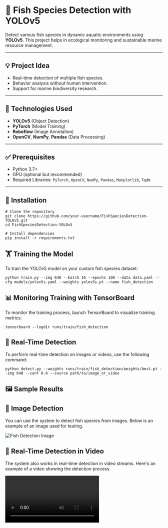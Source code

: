 # 🎣 Fish Species Detection with YOLOv5  

Detect various fish species in dynamic aquatic environments using **YOLOv5**. This project helps in ecological monitoring and sustainable marine resource management.  

---

## 💡 Project Idea  
- Real-time detection of multiple fish species.  
- Behavior analysis without human intervention.  
- Support for marine biodiversity research.  

---

## 🧰 Technologies Used  
- **YOLOv5** (Object Detection)  
- **PyTorch** (Model Training)  
- **Roboflow** (Image Annotation)  
- **OpenCV**, **NumPy**, **Pandas** (Data Processing)  

---

## ✅ Prerequisites  
- Python 3.7+  
- GPU (optional but recommended)  
- Required Libraries: `PyTorch`, `OpenCV`, `NumPy`, `Pandas`, `Matplotlib`, `Tqdm`  

---

## 🚀 Installation  
```
# Clone the repository  
git clone https://github.com/your-username/FishSpeciesDetection-YOLOv5.git  
cd FishSpeciesDetection-YOLOv5  

# Install dependencies  
pip install -r requirements.txt
```
## 🏋️ Training the Model

To train the YOLOv5 model on your custom fish species dataset:  
```
python train.py --img 640 --batch 16 --epochs 100 --data data.yaml --cfg models/yolov5s.yaml --weights yolov5s.pt --name fish_detection
```


## 📊 Monitoring Training with TensorBoard

To monitor the training process, launch TensorBoard to visualize training metrics:
``` 
tensorboard --logdir runs/train/fish_detection
```

## 🔎 Real-Time Detection
To perform real-time detection on images or videos, use the following command:
```
python detect.py --weights runs/train/fish_detection/weights/best.pt --img 640 --conf 0.4 --source path/to/image_or_video

``` 

## 🖼️ Sample Results
## 📸 Image Detection

You can use the system to detect fish species from images. Below is an example of an image used for testing.

![Fish Detection Image](images/test.png)

## 🎥 Real-Time Detection in Video

The system also works in real-time detection in video streams. Here's an example of a video showing the detection process.

![Fish Detection Video](https://github.com/YathrebSamaali/FishSpeciesDetection-YOLOv5/raw/master/videos/test.mp4)
